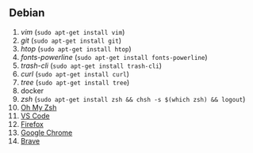 ## Debian
1. *vim* (```sudo apt-get install vim```)
2. *git* (```sudo apt-get install git```)
3. *htop* (```sudo apt-get install htop```)
4. *fonts-powerline* (```sudo apt-get install fonts-powerline```)
5. *trash-cli* (```sudo apt-get install trash-cli```)
6. *curl* (```sudo apt-get install curl```)
7. *tree* (```sudo apt-get install tree```)
8. docker
9. *zsh* (```sudo apt-get install zsh && chsh -s $(which zsh) && logout```)
10. [Oh My Zsh](https://ohmyz.sh/)
11. [VS Code](https://code.visualstudio.com/)
12. [Firefox](https://www.mozilla.org/en-US/firefox/new/)
13. [Google Chrome](https://www.google.com/chrome/)
14. [Brave](https://brave.com/)

